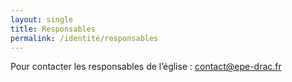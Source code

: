 ```yaml
---
layout: single
title: Responsables
permalink: /identité/responsables
---
```


Pour contacter les responsables de l’église : [contact@epe-drac.fr](mailto:contact@epe-drac.fr?subject=Bonjour%20Je%20vous%20contacte%20depuis%20votre%20site%20internet)

